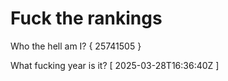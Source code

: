 # Fuck the rankings

Who the hell am I?
{ 25741505 }

What fucking year is it?
[ 2025-03-28T16:36:40Z ]
